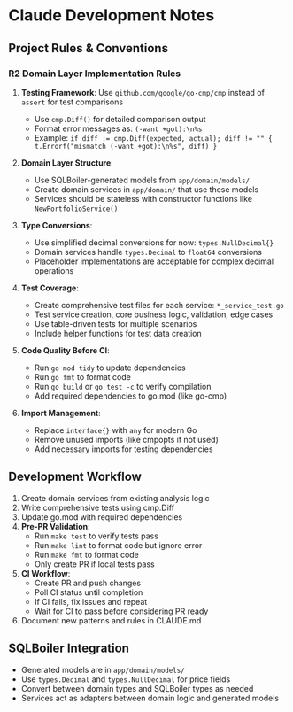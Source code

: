 # Claude Development Notes

## Project Rules & Conventions

### R2 Domain Layer Implementation Rules

1. **Testing Framework**: Use `github.com/google/go-cmp/cmp` instead of `assert` for test comparisons
   - Use `cmp.Diff()` for detailed comparison output
   - Format error messages as: `(-want +got):\n%s`
   - Example: `if diff := cmp.Diff(expected, actual); diff != "" { t.Errorf("mismatch (-want +got):\n%s", diff) }`

2. **Domain Layer Structure**: 
   - Use SQLBoiler-generated models from `app/domain/models/`
   - Create domain services in `app/domain/` that use these models
   - Services should be stateless with constructor functions like `NewPortfolioService()`

3. **Type Conversions**:
   - Use simplified decimal conversions for now: `types.NullDecimal{}`
   - Domain services handle `types.Decimal` to `float64` conversions
   - Placeholder implementations are acceptable for complex decimal operations

4. **Test Coverage**:
   - Create comprehensive test files for each service: `*_service_test.go`
   - Test service creation, core business logic, validation, edge cases
   - Use table-driven tests for multiple scenarios
   - Include helper functions for test data creation

5. **Code Quality Before CI**:
   - Run `go mod tidy` to update dependencies
   - Run `go fmt` to format code
   - Run `go build` or `go test -c` to verify compilation
   - Add required dependencies to go.mod (like go-cmp)

6. **Import Management**:
   - Replace `interface{}` with `any` for modern Go
   - Remove unused imports (like cmpopts if not used)
   - Add necessary imports for testing dependencies

## Development Workflow

1. Create domain services from existing analysis logic
2. Write comprehensive tests using cmp.Diff
3. Update go.mod with required dependencies
4. **Pre-PR Validation**:
   - Run `make test` to verify tests pass
   - Run `make lint` to format code but ignore error
   - Run `make fmt` to format code
   - Only create PR if local tests pass
5. **CI Workflow**:
   - Create PR and push changes
   - Poll CI status until completion
   - If CI fails, fix issues and repeat
   - Wait for CI to pass before considering PR ready
6. Document new patterns and rules in CLAUDE.md

## SQLBoiler Integration

- Generated models are in `app/domain/models/`
- Use `types.Decimal` and `types.NullDecimal` for price fields
- Convert between domain types and SQLBoiler types as needed
- Services act as adapters between domain logic and generated models